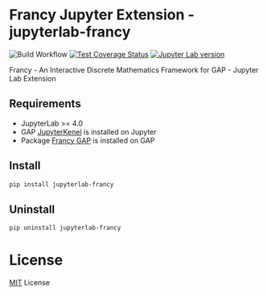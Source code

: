 # Francy Jupyter Extension - jupyterlab-francy

![Build Workflow](https://github.com/gap-packages/francy/actions/workflows/CI.yml/badge.svg)
[![Test Coverage Status](https://codecov.io/gh/gap-packages/francy/branch/master/graph/badge.svg)](https://codecov.io/gh/gap-packages/francy)
[![Jupyter Lab version](https://badge.fury.io/py/jupyterlab-francy.svg)](https://badge.fury.io/py/jupyterlab-francy)

Francy - An Interactive Discrete Mathematics Framework for GAP - Jupyter Lab Extension

## Requirements

* JupyterLab >= 4.0
* GAP [JupyterKenel](https://github.com/gap-packages/JupyterKernel) is installed on Jupyter
* Package [Francy GAP](https://github.com/gap-packages/francy) is installed on GAP

## Install

```bash
pip install jupyterlab-francy
```

## Uninstall

```bash
pip uninstall jupyterlab-francy
```

# License

[MIT](LICENSE) License
